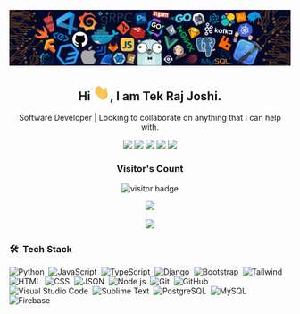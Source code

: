 <p align="center"><img src="https://raw.githubusercontent.com/KevinPatel04/KevinPatel04/master/header.png"></p>

<h2 align="center">Hi <img src="https://raw.githubusercontent.com/KevinPatel04/KevinPatel04/master/Hi.gif" width="30px">, I am Tek Raj Joshi. </h2>
<p align="center"> Software Developer | Looking to collaborate on anything that I can help with.
<p align="center">
<a href="https://tekjoshi.com.np"><img src="https://img.shields.io/badge/-tek%20raj%20joshi-3423A6?style=for-the-badge&logo=Google-Chrome&logoColor=white"/></a>
<a href="https://linkedin.com/in/T3KRAJ"><img src="https://img.shields.io/badge/-T3KRAJ-0077B5?style=for-the-badge&logo=Linkedin&logoColor=white"/></a>
<a href="https://instagram.com/T3KRAJ"><img src="https://img.shields.io/badge/-T3KRAJ-E4405F?style=for-the-badge&logo=Instagram&logoColor=white"/></a>
<a href="https://leetcode.com/code_nerd"><img src="https://img.shields.io/badge/-code_nerd-FFA116?style=for-the-badge&logo=leetcode&logoColor=white"/></a>
<a href="https://twitter.com/T3KRAJ"><img src="https://img.shields.io/badge/-T3KRAJ-1DA1F2?style=for-the-badge&logo=twitter&logoColor=white"/></a>
</p>

<h3 align="center"><b>Visitor's Count</b></h3>
<p align="center"><img src="https://profile-counter.glitch.me/{T3KRAJ}/count.svg" alt="visitor badge"/></p>
<p align="center"><img height="50%" width="auto" src ="https://github-readme-stats.vercel.app/api/top-langs/?username=t3kraj&layout=compact&theme=darcula&bg_color=00000000&langs_count=6&hide=jupyter%20notebook,tex,css,php"></p>
<p align="center" ><img src="https://github-readme-streak-stats.herokuapp.com/?user=T3KRAJ&theme=highcontrast")></p>

  

### 🛠 &nbsp;Tech Stack

![Python](https://img.shields.io/badge/-Python-05122A?style=flat&logo=python)&nbsp;
![JavaScript](https://img.shields.io/badge/-JavaScript-05122A?style=flat&logo=javascript)&nbsp;
![TypeScript](https://img.shields.io/badge/-Typescript-05122A?style=flat&logo=typescript)&nbsp;
![Django](https://img.shields.io/badge/-Django-05122A?style=flat&logo=django&logoColor=092E20)&nbsp;
![Bootstrap](https://img.shields.io/badge/-Bootstrap-05122A?style=flat&logo=bootstrap&logoColor=563D7C)&nbsp;
![Tailwind](https://img.shields.io/badge/-Tailwind-05122A?style=flat&logo=tailwind&logoColor=563D7C)&nbsp;
![HTML](https://img.shields.io/badge/-HTML-05122A?style=flat&logo=HTML5)&nbsp;
![CSS](https://img.shields.io/badge/-CSS-05122A?style=flat&logo=CSS3&logoColor=1572B6)&nbsp;
![JSON](https://img.shields.io/badge/-JSON-05122A?style=flat&logo=json&logoColor=000000)&nbsp;
![Node.js](https://img.shields.io/badge/-Node.js-05122A?style=flat&logo=node.js&logoColor=339933)&nbsp;
![Git](https://img.shields.io/badge/-Git-05122A?style=flat&logo=git)&nbsp;
![GitHub](https://img.shields.io/badge/-GitHub-05122A?style=flat&logo=github)&nbsp;
![Visual Studio Code](https://img.shields.io/badge/-Visual%20Studio%20Code-05122A?style=flat&logo=visual-studio-code&logoColor=007ACC)&nbsp;
![Sublime Text](https://img.shields.io/badge/-Sublime%20Text-05122A?style=flat&logo=sublime-text&logoColor=FF9800)&nbsp;
![PostgreSQL](https://img.shields.io/badge/-PostgreSQL-05122A?style=flat&logo=postgresql&logoColor=336791)&nbsp;
![MySQL](https://img.shields.io/badge/-MySQL-05122A?style=flat&logo=mysql&logoColor=4479A1)&nbsp;
![Firebase](https://img.shields.io/badge/-Firebase-05122A?style=flat&logo=firebase&logoColor=FFCA28)&nbsp;





